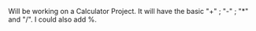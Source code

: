 Will be working on a Calculator Project. It will have the basic "+" ; "-" ; "*" and "/". I could also add %.
